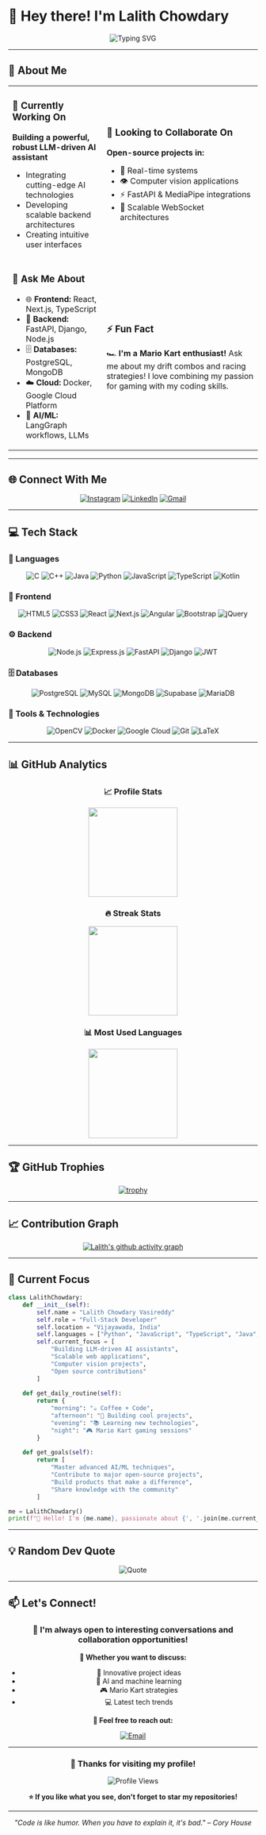 # 💫 Hey there! I'm Lalith Chowdary

<div align="center">
  
  ![Typing SVG](https://readme-typing-svg.herokuapp.com?font=Fira+Code&weight=600&size=28&pause=1000&color=64FFDA&center=true&vCenter=true&width=600&lines=Full-Stack+Developer;AI+%26+ML+Enthusiast;Open+Source+Contributor;Problem+Solver)
  
</div>

---

## 🚀 About Me

<table>
<tr>
<td>

### 🔭 Currently Working On
**Building a powerful, robust LLM-driven AI assistant**
- Integrating cutting-edge AI technologies
- Developing scalable backend architectures
- Creating intuitive user interfaces

</td>
<td>

### 👯 Looking to Collaborate On
**Open-source projects in:**
- 🔄 Real-time systems
- 👁️ Computer vision applications
- ⚡ FastAPI & MediaPipe integrations
- 🔌 Scalable WebSocket architectures

</td>
</tr>
<tr>
<td>

### 💬 Ask Me About
- 🌐 **Frontend:** React, Next.js, TypeScript
- 🔧 **Backend:** FastAPI, Django, Node.js
- 🗄️ **Databases:** PostgreSQL, MongoDB
- ☁️ **Cloud:** Docker, Google Cloud Platform
- 🤖 **AI/ML:** LangGraph workflows, LLMs

</td>
<td>

### ⚡ Fun Fact
🏎️ **I'm a Mario Kart enthusiast!**
Ask me about my drift combos and racing strategies! 
I love combining my passion for gaming with my coding skills.

</td>
</tr>
</table>

---

## 🌐 Connect With Me

<div align="center">

[![Instagram](https://img.shields.io/badge/Instagram-E4405F?style=for-the-badge&logo=instagram&logoColor=white)](https://instagram.com/_v.lalith_)
[![LinkedIn](https://img.shields.io/badge/LinkedIn-0077B5?style=for-the-badge&logo=linkedin&logoColor=white)](https://www.linkedin.com/in/lalith-chowdary-vasireddy-144963284/)
[![Gmail](https://img.shields.io/badge/Gmail-D14836?style=for-the-badge&logo=gmail&logoColor=white)](mailto:v.lalithchowdary@gmail.com)

</div>

---

## 💻 Tech Stack

### 🚀 Languages
<div align="center">

![C](https://img.shields.io/badge/C-00599C?style=for-the-badge&logo=c&logoColor=white)
![C++](https://img.shields.io/badge/C++-00599C?style=for-the-badge&logo=c%2B%2B&logoColor=white)
![Java](https://img.shields.io/badge/Java-ED8B00?style=for-the-badge&logo=openjdk&logoColor=white)
![Python](https://img.shields.io/badge/Python-3776AB?style=for-the-badge&logo=python&logoColor=white)
![JavaScript](https://img.shields.io/badge/JavaScript-F7DF1E?style=for-the-badge&logo=javascript&logoColor=black)
![TypeScript](https://img.shields.io/badge/TypeScript-007ACC?style=for-the-badge&logo=typescript&logoColor=white)
![Kotlin](https://img.shields.io/badge/Kotlin-7F52FF?style=for-the-badge&logo=kotlin&logoColor=white)

</div>

### 🎨 Frontend
<div align="center">

![HTML5](https://img.shields.io/badge/HTML5-E34F26?style=for-the-badge&logo=html5&logoColor=white)
![CSS3](https://img.shields.io/badge/CSS3-1572B6?style=for-the-badge&logo=css3&logoColor=white)
![React](https://img.shields.io/badge/React-20232A?style=for-the-badge&logo=react&logoColor=61DAFB)
![Next.js](https://img.shields.io/badge/Next.js-000000?style=for-the-badge&logo=next.js&logoColor=white)
![Angular](https://img.shields.io/badge/Angular-DD0031?style=for-the-badge&logo=angular&logoColor=white)
![Bootstrap](https://img.shields.io/badge/Bootstrap-563D7C?style=for-the-badge&logo=bootstrap&logoColor=white)
![jQuery](https://img.shields.io/badge/jQuery-0769AD?style=for-the-badge&logo=jquery&logoColor=white)

</div>

### ⚙️ Backend
<div align="center">

![Node.js](https://img.shields.io/badge/Node.js-43853D?style=for-the-badge&logo=node.js&logoColor=white)
![Express.js](https://img.shields.io/badge/Express.js-404D59?style=for-the-badge&logo=express&logoColor=white)
![FastAPI](https://img.shields.io/badge/FastAPI-005571?style=for-the-badge&logo=fastapi&logoColor=white)
![Django](https://img.shields.io/badge/Django-092E20?style=for-the-badge&logo=django&logoColor=white)
![JWT](https://img.shields.io/badge/JWT-black?style=for-the-badge&logo=JSON%20web%20tokens)

</div>

### 🗄️ Databases
<div align="center">

![PostgreSQL](https://img.shields.io/badge/PostgreSQL-316192?style=for-the-badge&logo=postgresql&logoColor=white)
![MySQL](https://img.shields.io/badge/MySQL-4479A1?style=for-the-badge&logo=mysql&logoColor=white)
![MongoDB](https://img.shields.io/badge/MongoDB-4EA94B?style=for-the-badge&logo=mongodb&logoColor=white)
![Supabase](https://img.shields.io/badge/Supabase-3ECF8E?style=for-the-badge&logo=supabase&logoColor=white)
![MariaDB](https://img.shields.io/badge/MariaDB-003545?style=for-the-badge&logo=mariadb&logoColor=white)

</div>

### 🔧 Tools & Technologies
<div align="center">

![OpenCV](https://img.shields.io/badge/OpenCV-27338e?style=for-the-badge&logo=OpenCV&logoColor=white)
![Docker](https://img.shields.io/badge/Docker-2496ED?style=for-the-badge&logo=docker&logoColor=white)
![Google Cloud](https://img.shields.io/badge/Google_Cloud-4285F4?style=for-the-badge&logo=google-cloud&logoColor=white)
![Git](https://img.shields.io/badge/Git-F05032?style=for-the-badge&logo=git&logoColor=white)
![LaTeX](https://img.shields.io/badge/LaTeX-47A141?style=for-the-badge&logo=LaTeX&logoColor=white)

</div>

---

## 📊 GitHub Analytics

<div align="center">

### 📈 Profile Stats
<img height="180em" src="https://github-readme-stats.vercel.app/api?username=LalithChowdary&show_icons=true&theme=radical&include_all_commits=true&count_private=true&hide_border=true&bg_color=0d1117&title_color=64ffda&icon_color=64ffda&text_color=c9d1d9&border_radius=15"/>

### 🔥 Streak Stats
<img height="180em" src="https://nirzak-streak-stats.vercel.app/?user=LalithChowdary&theme=radical&hide_border=true&background=0d1117&stroke=64ffda&ring=64ffda&fire=64ffda&currStreakLabel=64ffda&sideNums=c9d1d9&currStreakNum=c9d1d9&dates=c9d1d9&sideLabels=c9d1d9&border_radius=15"/>

### 📊 Most Used Languages
<img height="180em" src="https://github-readme-stats.vercel.app/api/top-langs/?username=LalithChowdary&layout=compact&theme=radical&hide_border=true&bg_color=0d1117&title_color=64ffda&text_color=c9d1d9&border_radius=15"/>

</div>

---

## 🏆 GitHub Trophies

<div align="center">

[![trophy](https://github-profile-trophy.vercel.app/?username=LalithChowdary&theme=radical&no-frame=true&no-bg=true&margin-w=4&column=7)](https://github.com/ryo-ma/github-profile-trophy)

</div>

---

## 📈 Contribution Graph

<div align="center">

[![Lalith's github activity graph](https://github-readme-activity-graph.vercel.app/graph?username=LalithChowdary&theme=react-dark&bg_color=0d1117&color=64ffda&line=64ffda&point=c9d1d9&area=true&hide_border=true)](https://github.com/ashutosh00710/github-readme-activity-graph)

</div>

---

## 🎯 Current Focus

```python
class LalithChowdary:
    def __init__(self):
        self.name = "Lalith Chowdary Vasireddy"
        self.role = "Full-Stack Developer"
        self.location = "Vijayawada, India"
        self.languages = ["Python", "JavaScript", "TypeScript", "Java", "C++"]
        self.current_focus = [
            "Building LLM-driven AI assistants",
            "Scalable web applications",
            "Computer vision projects",
            "Open source contributions"
        ]
    
    def get_daily_routine(self):
        return {
            "morning": "☕ Coffee + Code",
            "afternoon": "🚀 Building cool projects",
            "evening": "📚 Learning new technologies",
            "night": "🎮 Mario Kart gaming sessions"
        }
    
    def get_goals(self):
        return [
            "Master advanced AI/ML techniques",
            "Contribute to major open-source projects",
            "Build products that make a difference",
            "Share knowledge with the community"
        ]

me = LalithChowdary()
print(f"👋 Hello! I'm {me.name}, passionate about {', '.join(me.current_focus)}")
```

---


## 💡 Random Dev Quote

<div align="center">

![Quote](https://quotes-github-readme.vercel.app/api?type=horizontal&theme=radical&border=true)

</div>

---

## 📫 Let's Connect!

<div align="center">

### 🤝 I'm always open to interesting conversations and collaboration opportunities!

**💬 Whether you want to discuss:**
- 🚀 Innovative project ideas
- 🤖 AI and machine learning
- 🎮 Mario Kart strategies
- 💻 Latest tech trends

**📧 Feel free to reach out:**

[![Email](https://img.shields.io/badge/Email_Me-D14836?style=for-the-badge&logo=gmail&logoColor=white)](mailto:v.lalithchowdary@gmail.com)

</div>

---

<div align="center">

### 🌟 Thanks for visiting my profile! 

![Profile Views](https://komarev.com/ghpvc/?username=LalithChowdary&color=64ffda&style=for-the-badge&label=Profile+Views)

**⭐ If you like what you see, don't forget to star my repositories!**

---

*"Code is like humor. When you have to explain it, it's bad." – Cory House*

</div>
